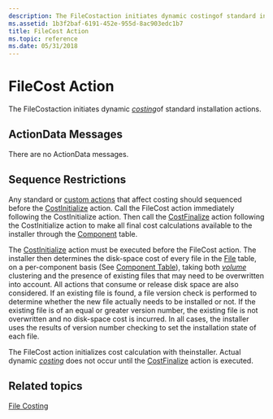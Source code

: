 ```yaml
---
description: The FileCostaction initiates dynamic costingof standard installation actions.
ms.assetid: 1b3f2baf-6191-452e-955d-8ac903edc1b7
title: FileCost Action
ms.topic: reference
ms.date: 05/31/2018
---
```


# FileCost Action

The FileCostaction initiates dynamic [*costing*](c-gly.md)of standard installation actions.

## ActionData Messages

There are no ActionData messages.

## Sequence Restrictions

Any standard or [custom actions](custom-actions.md) that affect costing should sequenced before the [CostInitialize](costinitialize-action.md) action. Call the FileCost action immediately following the CostInitialize action. Then call the [CostFinalize](costfinalize-action.md) action following the CostInitialize action to make all final cost calculations available to the installer through the [Component](component-table.md) table.

The [CostInitialize](costinitialize-action.md) action must be executed before the FileCost action. The installer then determines the disk-space cost of every file in the [File](file-table.md) table, on a per-component basis (See [Component Table](component-table.md)), taking both [*volume*](v-gly.md) clustering and the presence of existing files that may need to be overwritten into account. All actions that consume or release disk space are also considered. If an existing file is found, a file version check is performed to determine whether the new file actually needs to be installed or not. If the existing file is of an equal or greater version number, the existing file is not overwritten and no disk-space cost is incurred. In all cases, the installer uses the results of version number checking to set the installation state of each file.

The FileCost action initializes cost calculation with theinstaller. Actual dynamic [*costing*](c-gly.md) does not occur until the [CostFinalize](costfinalize-action.md) action is executed.

## Related topics

<dl> <dt>

[File Costing](file-costing.md)
</dt> </dl>

 

 



